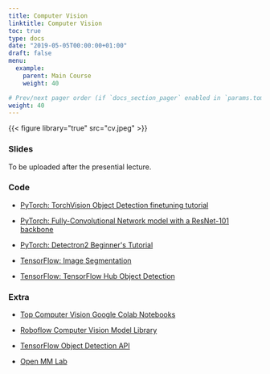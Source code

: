 ```yaml
---
title: Computer Vision
linktitle: Computer Vision
toc: true
type: docs
date: "2019-05-05T00:00:00+01:00"
draft: false
menu:
  example:
    parent: Main Course
    weight: 40

# Prev/next pager order (if `docs_section_pager` enabled in `params.toml`)
weight: 40
---
```


{{< figure library="true" src="cv.jpeg" >}}

### Slides

To be uploaded after the presential lecture.

### Code

* [PyTorch: TorchVision Object Detection finetuning tutorial](https://githubtocolab.com/dlmacedo/starter-academic/blob/master/content/courses/deeplearning/notebooks/pytorch/torchvision_finetuning_instance_segmentation.ipynb)

* [PyTorch: Fully-Convolutional Network model with a ResNet-101 backbone](https://githubtocolab.com/dlmacedo/starter-academic/blob/master/content/courses/deeplearning/notebooks/pytorch/pytorch_vision_fcn_resnet101.ipynb)

* [PyTorch: Detectron2 Beginner's Tutorial](https://githubtocolab.com/dlmacedo/starter-academic/blob/master/content/courses/deeplearning/notebooks/pytorch/Detectron2_Tutorial.ipynb)

* [TensorFlow: Image Segmentation](https://githubtocolab.com/dlmacedo/starter-academic/blob/master/content/courses/deeplearning/notebooks/tensorflow/segmentation.ipynb)

* [TensorFlow: TensorFlow Hub Object Detection](https://githubtocolab.com/dlmacedo/starter-academic/blob/master/content/courses/deeplearning/notebooks/tensorflow/Object_Detection_Inference_on_TF_2_and_TF_Hub.ipynb)

### Extra

* [Top Computer Vision Google Colab Notebooks](https://www.qblocks.cloud/creators/computer-vision-google-colab-notebooks)

* [Roboflow Computer Vision Model Library](https://models.roboflow.com)

* [TensorFlow Object Detection API](https://github.com/tensorflow/models/tree/master/research/object_detection)

* [Open MM Lab](https://openmmlab.com)
